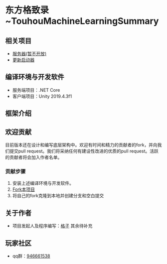 # 东方格致录~TouhouMachineLearningSummary


## 相关项目
+ [服务器(暂不开放)](https://github.com/red-gezi/TouHouCardServer)
+ [更新启动器](https://github.com/red-gezi/GameUpadteTool)


## 编译环境与开发软件

+ 服务端项目：.NET Core
+ 客户端项目：Unity 2019.4.3f1

## 框架介绍

## 欢迎贡献

目前版本还在设计和编写底层架构中。欢迎有时间和精力的贡献者的fork，并向我们提交pull request。我们将采纳任何有建设性改进的优质的pull request。活跃的贡献者将会加入作者名单。

### 贡献步骤

1. 安装上述编译环境与开发软件。
2. [Fork本项目](https://github.com/red-gezi/TouhouMachineLearning-2021/fork)
3. 将自己的fork克隆到本地并创建分支和空白提交


## 关于作者

+ 项目发起人及程序编写：<a href="https://github.com/red-gezi">格子</a>
其余待补充

## 玩家社区
+ qq群：[946661538](https://jq.qq.com/?_wv=1027&k=oVVqfQpd)

